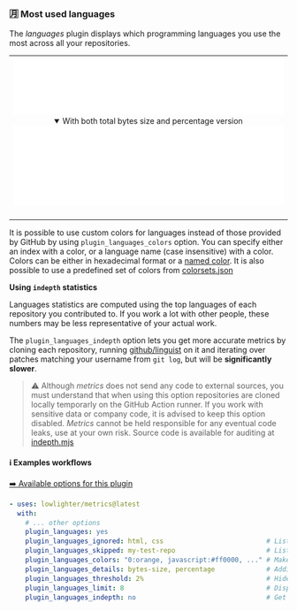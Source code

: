 ### 🈷️ Most used languages

The *languages* plugin displays which programming languages you use the most across all your repositories.

<table>
  <td align="center">
    <img src="https://github.com/lowlighter/lowlighter/blob/master/metrics.plugin.languages.svg">
    <details open><summary>With both total bytes size and percentage version</summary>
      <img src="https://github.com/lowlighter/lowlighter/blob/master/metrics.plugin.languages.details.svg">
    </details>
    <img width="900" height="1" alt="">
  </td>
</table>

It is possible to use custom colors for languages instead of those provided by GitHub by using `plugin_languages_colors` option.
You can specify either an index with a color, or a language name (case insensitive) with a color.
Colors can be either in hexadecimal format or a [named color](https://developer.mozilla.org/en-US/docs/Web/CSS/color_value).
It is also possible to use a predefined set of colors from [colorsets.json](colorsets.json)

**Using `indepth` statistics**

Languages statistics are computed using the top languages of each repository you contributed to.
If you work a lot with other people, these numbers may be less representative of your actual work.

The `plugin_languages_indepth` option lets you get more accurate metrics by cloning each repository, running [github/linguist](https://github.com/github/linguist) on it and iterating over patches matching your username from `git log`, but will be **significantly slower**.

> ⚠️ Although *metrics* does not send any code to external sources, you must understand that when using this option repositories are cloned locally temporarly on the GitHub Action runner. If you work with sensitive data or company code, it is advised to keep this option disabled. *Metrics* cannot be held responsible for any eventual code leaks, use at your own risk.
> Source code is available for auditing at [indepth.mjs](/source/plugins/languages/indepth.mjs)

#### ℹ️ Examples workflows

[➡️ Available options for this plugin](metadata.yml)

```yaml
- uses: lowlighter/metrics@latest
  with:
    # ... other options
    plugin_languages: yes
    plugin_languages_ignored: html, css                          # List of languages to ignore
    plugin_languages_skipped: my-test-repo                       # List of repositories to skip
    plugin_languages_colors: "0:orange, javascript:#ff0000, ..." # Make most used languages orange and JavaScript red
    plugin_languages_details: bytes-size, percentage             # Additionally display total bytes size and percentage
    plugin_languages_threshold: 2%                               # Hides all languages less than 2%
    plugin_languages_limit: 8                                    # Display up to 8 languages
    plugin_languages_indepth: no                                 # Get indepth stats (see documentation before enabling)
```
